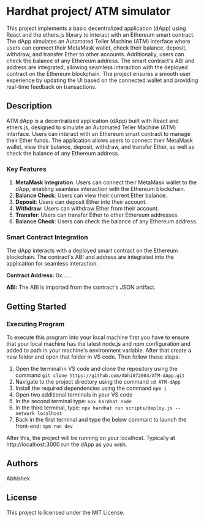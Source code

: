 # Hardhat project/ ATM simulator
This project implements a basic decentralized application (dApp) using React and the ethers.js library to interact with an Ethereum smart contract. The dApp simulates an Automated Teller Machine (ATM) interface where users can connect their MetaMask wallet, check their balance, deposit, withdraw, and transfer Ether to other accounts. Additionally, users can check the balance of any Ethereum address. The smart contract's ABI and address are integrated, allowing seamless interaction with the deployed contract on the Ethereum blockchain. The project ensures a smooth user experience by updating the UI based on the connected wallet and providing real-time feedback on transactions.

## Description
ATM dApp is a decentralized application (dApp) built with React and ethers.js, designed to simulate an Automated Teller Machine (ATM) interface. Users can interact with an Ethereum smart contract to manage their Ether funds. The application allows users to connect their MetaMask wallet, view their balance, deposit, withdraw, and transfer Ether, as well as check the balance of any Ethereum address.
### Key Features
1. **MetaMask Integration**: Users can connect their MetaMask wallet to the dApp, enabling seamless interaction with the Ethereum blockchain.
2. **Balance Check**: Users can view their current Ether balance.
3. **Deposit**: Users can deposit Ether into their account.
4. **Withdraw**: Users can withdraw Ether from their account.
5. **Transfer**: Users can transfer Ether to other Ethereum addresses.
6. **Balance Check**: Users can check the balance of any Ethereum address.

### Smart Contract Integration
The dApp interacts with a deployed smart contract on the Ethereum blockchain. The contract's ABI and address are integrated into the application for seamless interaction.

**Contract Address:** 0x.......

**ABI:** The ABI is imported from the contract's JSON artifact.

## Getting Started

### Executing Program
To execute this program into your local machine first you have to ensure that your local machine has the latest node.js and npm configuration and added to path in your machine's environment variable. After that create a new folder and open that folder in VS code.
Then follow these steps:
1. Open the terminal in VS code and clone the repository using the command 
`git clone https://github.com/Abhi072004/ATM-dApp.git`
2.  Navigate to the project directory using the command 
`cd ATM-dApp`
3. Install the required dependencies using the command
`npm i`
4. Open two additional terminals in your VS code
5. In the second terminal type: 
`npx hardhat node`
6. In the third terminal, type:
`npx hardhat run scripts/deploy.js --network localhost`
7. Back in the first terminal and type the below commant to launch the front-end:
`npm run dev`

After this, the project will be running on your localhost. Typically at http://localhost:3000 run the dApp as you wish.

## Authors
Abhishek

## License
This project is licensed under the MIT License.